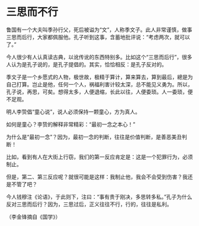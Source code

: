 # 三思而不行

鲁国有一个大夫叫季孙行父，死后被谥为“文”，人称季文子。此人非常谨慎，做事三思而后行，大家都佩服他。孔子听到这事，含蓄地批评说：“考虑两次，就可以了。” 

今人很少有人认真读古典，以讹传讹的东西特别多。比如这个“三思而后行”，很多人认为是孔子说的，是孔子提倡的。其实，恰恰相反：是孔子反对的。 

季文子是一个乡愿式的人物，极世故，极精于算计，算来算去，算到最后，總是为自己打算。岂止是他，任何一个人，祸福利害计较太深，总不能见义勇为。所以，孔子说，再思，可矣。想得太多，人便退缩，长此以往，人便委琐。人一委琐，便不足观。 

明人李贽倡“童心说”，说人必须保持一颗童心，方为真人。 

如何是童心？李贽的解释非常精彩：“最初一念之本心！” 

为什么是“最初一念”？因为，最初一念的判断，往往是价值判断，是善恶美丑判断！ 

比如，看到有人在大街上行窃，我们的第一反应肯定是：这是一个犯罪行为，必须制止。 

但是，第二、第三反应呢？就很可能是这样：我制止他，我会不会受到伤害？我还是不管了吧？ 

今人钱穆注《论语》，于此则下，注曰：“事有贵于刚决，多思转多私。”孔子为什么反对三思而后行？因为，三思过后，正义往往不行，行的，往往是私利。 

（李金锋摘自《国学》）